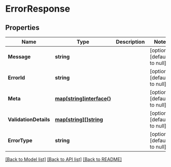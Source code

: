 # ErrorResponse

## Properties
Name | Type | Description | Notes
------------ | ------------- | ------------- | -------------
**Message** | **string** |  | [optional] [default to null]
**ErrorId** | **string** |  | [optional] [default to null]
**Meta** | [**map[string]interface{}**](interface{}.md) |  | [optional] [default to null]
**ValidationDetails** | [**map[string][]string**](array.md) |  | [optional] [default to null]
**ErrorType** | **string** |  | [optional] [default to null]

[[Back to Model list]](../README.md#documentation-for-models) [[Back to API list]](../README.md#documentation-for-api-endpoints) [[Back to README]](../README.md)

